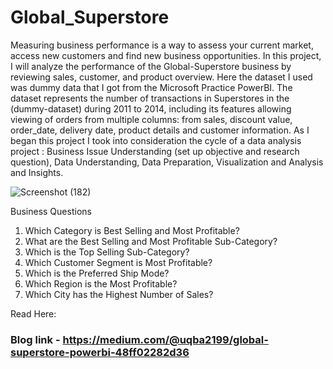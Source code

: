 # Global_Superstore 
Measuring business performance is a way to assess your current market, access new customers and find new business opportunities. In this project, I will analyze the performance of the Global-Superstore business by reviewing sales, customer, and product overview. Here the dataset I used was dummy data that I got from the Microsoft Practice PowerBI. The dataset represents the number of transactions in Superstores in the (dummy-dataset) during 2011 to 2014, including its features allowing viewing of orders from multiple columns: from sales, discount value, order_date, delivery date, product details and customer information. As I began this project I took into consideration the cycle of a data analysis project : Business Issue Understanding (set up objective and research question), Data Understanding, Data Preparation, Visualization and Analysis and Insights.

![Screenshot (182)](https://user-images.githubusercontent.com/104266403/206895653-9168efb3-ba77-4d2d-8217-91fcebe74554.png)

Business Questions

1. Which Category is Best Selling and Most Profitable? <br/>
2. What are the Best Selling and Most Profitable Sub-Category? <br/>
3. Which is the Top Selling Sub-Category?<br/>
4. Which Customer Segment is Most Profitable?<br/>
5. Which is the Preferred Ship Mode?<br/>
6. Which Region is the Most Profitable?<br/>
7. Which City has the Highest Number of Sales?<br/>

Read Here:
### Blog link - https://medium.com/@uqba2199/global-superstore-powerbi-48ff02282d36
